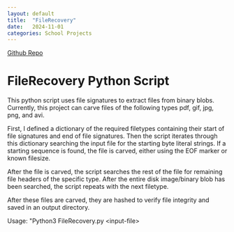 ```yaml
---
layout: default
title:  "FileRecovery"
date:   2024-11-01
categories: School Projects
---
```


[Github Repo](https://github.com/TheStair/FileRecovery)

# FileRecovery Python Script
This python script uses file signatures to extract files from binary blobs. Currently, this project can carve files of the following types pdf, gif, jpg, png, and avi.

First, I defined a dictionary of the required filetypes containing their start of file signatures and end of file signatures. Then the script iterates through this dictionary searching the input file for the starting byte literal strings. If a starting sequence is found, the file is carved, either using the EOF marker or known filesize.

After the file is carved, the script searches the rest of the file for remaining file headers of the specific type. After the entire disk image/binary blob has been searched, the script repeats with the next filetype.

After these files are carved, they are hashed to verify file integrity and saved in an output directory.

Usage: "Python3 FileRecovery.py \<input-file\>